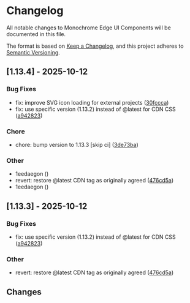 # Changelog

All notable changes to Monochrome Edge UI Components will be documented in this file.

The format is based on [Keep a Changelog](https://keepachangelog.com/en/1.0.0/),
and this project adheres to [Semantic Versioning](https://semver.org/spec/v2.0.0.html).

## [1.13.4] - 2025-10-12
### Bug Fixes

- fix: improve SVG icon loading for external projects ([30fccca](../../commit/30fccca070976c2cf423ed1ec409d71bd41381c0))
- fix: use specific version (1.13.2) instead of @latest for CDN CSS ([a942823](../../commit/a94282329b28226bec9b2db5984a2ab841cd986e))

### Chore

- chore: bump version to 1.13.3 [skip ci] ([3de73ba](../../commit/3de73ba48363d595e0f4cd6bd8fe6e0df8d1d910))

### Other

- 1eedaegon ([](../../commit/))
- revert: restore @latest CDN tag as originally agreed ([476cd5a](../../commit/476cd5a601d7c4ed000377f8e5f973f92502213e))
- 1eedaegon ([](../../commit/))

## [1.13.3] - 2025-10-12

### Bug Fixes

- fix: use specific version (1.13.2) instead of @latest for CDN CSS ([a942823](../../commit/a94282329b28226bec9b2db5984a2ab841cd986e))

### Other

- revert: restore @latest CDN tag as originally agreed ([476cd5a](../../commit/476cd5a601d7c4ed000377f8e5f973f92502213e))

## Changes

